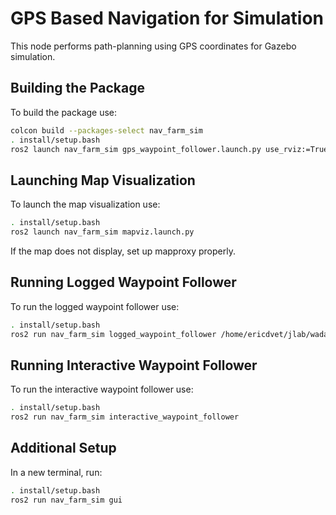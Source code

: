 # GPS Based Navigation for Simulation

This node performs path-planning using GPS coordinates for Gazebo simulation.

## Building the Package

To build the package use:
```bash
colcon build --packages-select nav_farm_sim
. install/setup.bash
ros2 launch nav_farm_sim gps_waypoint_follower.launch.py use_rviz:=True
```

## Launching Map Visualization

To launch the map visualization use:
```bash
. install/setup.bash
ros2 launch nav_farm_sim mapviz.launch.py
```
If the map does not display, set up mapproxy properly.

## Running Logged Waypoint Follower

To run the logged waypoint follower use:
```bash
. install/setup.bash
ros2 run nav_farm_sim logged_waypoint_follower /home/ericdvet/jlab/wadar/b1_ws/src/nav_farm_sim/config/demo_waypoints.yaml
```

## Running Interactive Waypoint Follower

To run the interactive waypoint follower use:
```bash
. install/setup.bash
ros2 run nav_farm_sim interactive_waypoint_follower
```

## Additional Setup

In a new terminal, run:
```bash
. install/setup.bash
ros2 run nav_farm_sim gui
```
